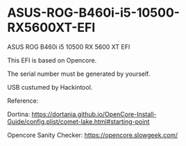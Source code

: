 # ASUS-ROG-B460i-i5-10500-RX5600XT-EFI
ASUS ROG B460i i5 10500 RX 5600 XT EFI

This EFI is based on Opencore.

The serial number must be generated by yourself.

USB custumed by Hackintool.

Reference: 

Dortina: https://dortania.github.io/OpenCore-Install-Guide/config.plist/comet-lake.html#starting-point

Opencore Sanity Checker: https://opencore.slowgeek.com/
